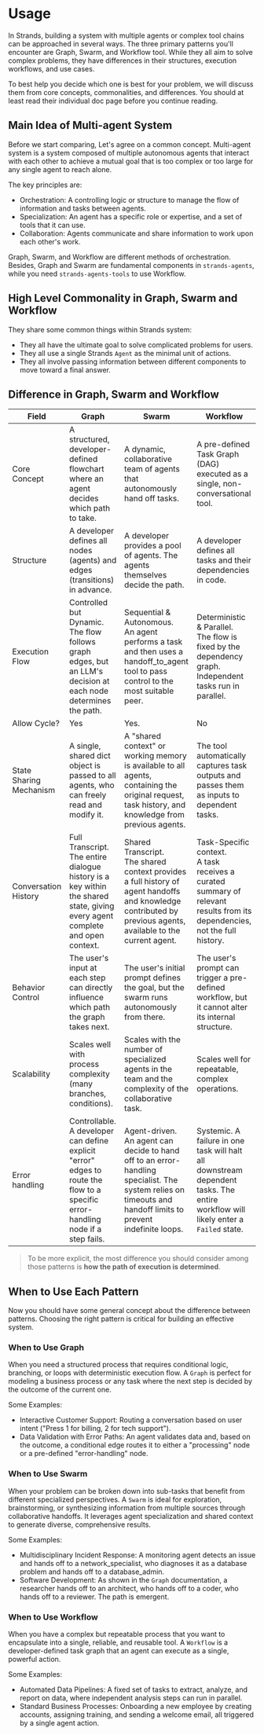 # Usage

In Strands, building a system with multiple agents or complex tool chains can be approached in several ways. The three primary patterns you'll encounter are Graph, Swarm, and Workflow tool. While they all aim to solve complex problems, they have differences in their structures, execution workflows, and use cases.

To best help you decide which one is best for your problem, we will discuss them from core concepts, commonalities, and differences. You should at least read their individual doc page before you continue reading.

## Main Idea of Multi-agent System
Before we start comparing, Let's agree on a common concept. Multi-agent system is a system composed of multiple autonomous agents that interact with each other to achieve a mutual goal that is too complex or too large for any single agent to reach alone.

The key principles are:

- Orchestration: A controlling logic or structure to manage the flow of information and tasks between agents.
- Specialization: An agent has a specific role or expertise, and a set of tools that it can use.
- Collaboration: Agents communicate and share information to work upon each other's work.

Graph, Swarm, and Workflow are different methods of orchestration. Besides, Graph and Swarm are fundamental components in `strands-agents`, while you need `strands-agents-tools` to use Workflow.

## High Level Commonality in Graph, Swarm and Workflow

They share some common things within Strands system:

- They all have the ultimate goal to solve complicated problems for users.
- They all use a single Strands `Agent` as the minimal unit of actions.
- They all involve passing information between different components to move toward a final answer.


## Difference in Graph, Swarm and Workflow

| Field                   | Graph                                                                                                                                 | Swarm                                                                                                                                                             | Workflow                                                                                                                          |
|-------------------------|---------------------------------------------------------------------------------------------------------------------------------------|-------------------------------------------------------------------------------------------------------------------------------------------------------------------|-----------------------------------------------------------------------------------------------------------------------------------|
| Core Concept            | A structured, developer-defined flowchart where an agent decides which path to take.                                                  | A dynamic, collaborative team of agents that autonomously hand off tasks.                                                                                         | A pre-defined Task Graph (DAG) executed as a single, non-conversational tool.                                                     |
| Structure               | A developer defines all nodes (agents) and edges (transitions) in advance.                                                            | A developer provides a pool of agents. The agents themselves decide the path.                                                                                     | A developer defines all tasks and their dependencies in code.                                                                     |
| Execution Flow          | Controlled but Dynamic. <br/>The flow follows graph edges, but an LLM's decision at each node determines the path.                    | Sequential & Autonomous.<br/> An agent performs a task and then uses a handoff_to_agent tool to pass control to the most suitable peer.                           | Deterministic & Parallel. <br/>The flow is fixed by the dependency graph. Independent tasks run in parallel.                      |
| Allow Cycle?            | Yes                                                                                                                                   | Yes.                                                                                                                                                              | No                                                                                                                                |
| State Sharing Mechanism | A single, shared dict object is passed to all agents, who can freely read and modify it.                                              | A "shared context" or working memory is available to all agents, containing the original request, task history, and knowledge from previous agents.               | The tool automatically captures task outputs and passes them as inputs to dependent tasks.                                        |
| Conversation History    | Full Transcript.<br/>The entire dialogue history is a key within the shared state, giving every agent complete and open context.      | Shared Transcript.<br/>The shared context provides a full history of agent handoffs and knowledge contributed by previous agents, available to the current agent. | Task-Specific context. <br/>A task receives a curated summary of relevant results from its dependencies, not the full history.    |
| Behavior Control        | The user's input at each step can directly influence which path the graph takes next.                                                 | The user's initial prompt defines the goal, but the swarm runs autonomously from there.                                                                           | The user's prompt can trigger a pre-defined workflow, but it cannot alter its internal structure.                                 |
| Scalability             | Scales well with process complexity (many branches, conditions).                                                                      | Scales with the number of specialized agents in the team and the complexity of the collaborative task.                                                            | Scales well for repeatable, complex operations.                                                                                   |
| Error handling          | Controllable.<br/> A developer can define explicit "error" edges to route the flow to a specific error-handling node if a step fails. | Agent-driven.<br/>An agent can decide to hand off to an error-handling specialist. The system relies on timeouts and handoff limits to prevent indefinite loops.  | Systemic. A failure in one task will halt all downstream dependent tasks. The entire workflow will likely enter a `Failed` state. |

>To be more explicit, the most difference you should consider among those patterns is **how the path of execution is determined**.

## When to Use Each Pattern

Now you should have some general concept about the difference between patterns. Choosing the right pattern is critical for building an effective system.

### When to Use Graph
When you need a structured process that requires conditional logic, branching, or loops with deterministic execution flow. A `Graph` is perfect for modeling a business process or any task where the next step is decided by the outcome of the current one.

Some Examples:

- Interactive Customer Support: Routing a conversation based on user intent ("Press 1 for billing, 2 for tech support").
- Data Validation with Error Paths: An agent validates data and, based on the outcome, a conditional edge routes it to either a "processing" node or a pre-defined "error-handling" node.

### When to Use Swarm
When your problem can be broken down into sub-tasks that benefit from different specialized perspectives. A `Swarm` is ideal for exploration, brainstorming, or synthesizing information from multiple sources through collaborative handoffs. It leverages agent specialization and shared context to generate diverse, comprehensive results.

Some Examples:

- Multidisciplinary Incident Response: A monitoring agent detects an issue and hands off to a network_specialist, who diagnoses it as a database problem and hands off to a database_admin.
- Software Development: As shown in the `Graph` documentation, a researcher hands off to an architect, who hands off to a coder, who hands off to a reviewer. The path is emergent.

### When to Use Workflow
When you have a complex but repeatable process that you want to encapsulate into a single, reliable, and reusable tool. A `Workflow` is a developer-defined task graph that an agent can execute as a single, powerful action.

Some Examples:

- Automated Data Pipelines: A fixed set of tasks to extract, analyze, and report on data, where independent analysis steps can run in parallel.
- Standard Business Processes: Onboarding a new employee by creating accounts, assigning training, and sending a welcome email, all triggered by a single agent action.
